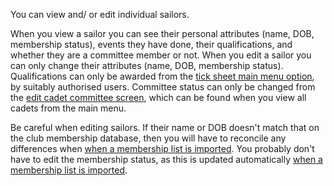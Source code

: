 You can view and/ or edit individual sailors.

When you view a sailor you can see their personal attributes (name, DOB, membership status), events they have done, their qualifications, and whether they are a committee member or not. When you edit a sailor you can only change their attributes (name, DOB, membership status). Qualifications can only be awarded from the [tick sheet main menu option](ticksheets_help), by suitably authorised users. Committee status can only be changed from the [edit cadet committee screen](cadet_committee_help), which can be found when you view all cadets from the main menu.

Be careful when editing sailors. If their name or DOB doesn't match that on the club membership database, then you will have to reconcile any differences when [when a membership list is imported](import_membership_list_help). You probably don't have to edit the membership status, as this is updated automatically [when a membership list is imported](import_membership_list_help). 
